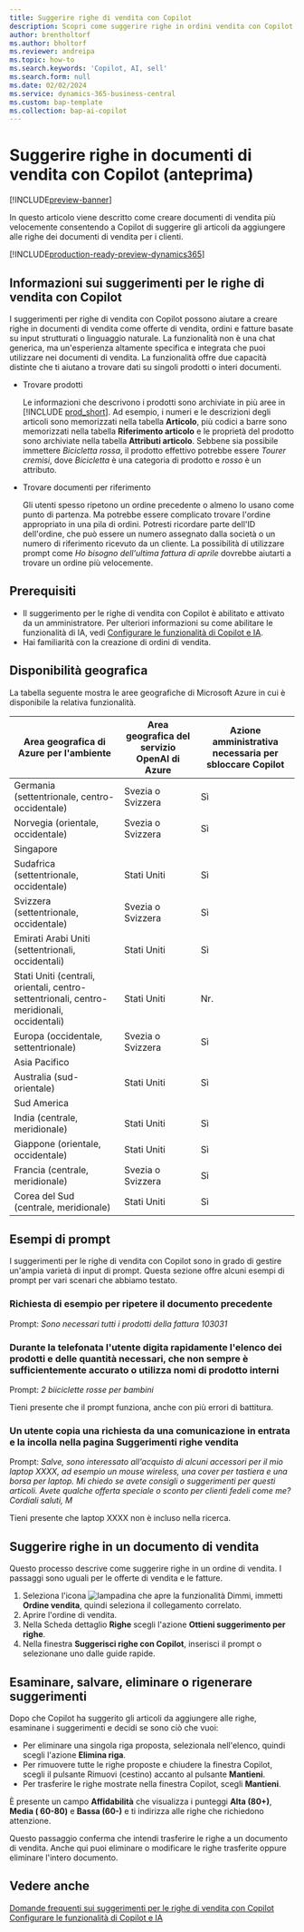 ```yaml
---
title: Suggerire righe di vendita con Copilot
description: Scopri come suggerire righe in ordini vendita con Copilot.
author: brentholtorf
ms.author: bholtorf
ms.reviewer: andreipa
ms.topic: how-to
ms.search.keywords: 'Copilot, AI, sell'
ms.search.form: null
ms.date: 02/02/2024
ms.service: dynamics-365-business-central
ms.custom: bap-template
ms.collection: bap-ai-copilot
---
```


# <a name="suggest-lines-on-sales-documents-with-copilot-preview"></a>Suggerire righe in documenti di vendita con Copilot (anteprima)

[!INCLUDE[preview-banner](includes/preview-banner.md)]

In questo articolo viene descritto come creare documenti di vendita più velocemente consentendo a Copilot di suggerire gli articoli da aggiungere alle righe dei documenti di vendita per i clienti.

[!INCLUDE[production-ready-preview-dynamics365](includes/production-ready-preview-dynamics365.md)]

## <a name="about-sales-line-suggestions-with-copilot"></a>Informazioni sui suggerimenti per le righe di vendita con Copilot

I suggerimenti per righe di vendita con Copilot possono aiutare a creare righe in documenti di vendita come offerte di vendita, ordini e fatture basate su input strutturati o linguaggio naturale. La funzionalità non è una chat generica, ma un'esperienza altamente specifica e integrata che puoi utilizzare nei documenti di vendita. La funzionalità offre due capacità distinte che ti aiutano a trovare dati su singoli prodotti o interi documenti.

* Trovare prodotti

  Le informazioni che descrivono i prodotti sono archiviate in più aree in [!INCLUDE [prod_short](includes/prod_short.md)]. Ad esempio, i numeri e le descrizioni degli articoli sono memorizzati nella tabella **Articolo**, più codici a barre sono memorizzati nella tabella **Riferimento articolo** e le proprietà del prodotto sono archiviate nella tabella **Attributi articolo**. Sebbene sia possibile immettere *Bicicletta rossa*, il prodotto effettivo potrebbe essere *Tourer cremisi*, dove *Bicicletta* è una categoria di prodotto e *rosso* è un attributo.

* Trovare documenti per riferimento

  Gli utenti spesso ripetono un ordine precedente o almeno lo usano come punto di partenza. Ma potrebbe essere complicato trovare l'ordine appropriato in una pila di ordini. Potresti ricordare parte dell'ID dell'ordine, che può essere un numero assegnato dalla società o un numero di riferimento ricevuto da un cliente. La possibilità di utilizzare prompt come *Ho bisogno dell'ultima fattura di aprile* dovrebbe aiutarti a trovare un ordine più velocemente.

## <a name="prerequisites"></a>Prerequisiti

* Il suggerimento per le righe di vendita con Copilot è abilitato e attivato da un amministratore. Per ulteriori informazioni su come abilitare le funzionalità di IA, vedi [Configurare le funzionalità di Copilot e IA](enable-ai.md).
* Hai familiarità con la creazione di ordini di vendita.

## <a name="geographic-availability"></a>Disponibilità geografica

La tabella seguente mostra le aree geografiche di Microsoft Azure in cui è disponibile la relativa funzionalità.

|Area geografica di Azure per l'ambiente  |Area geografica del servizio OpenAI di Azure   |Azione amministrativa necessaria per sbloccare Copilot  |
|---------|---------|---------|
|Germania (settentrionale, centro-occidentale)     | Svezia o Svizzera        |  Sì       |
|Norvegia (orientale, occidentale)     | Svezia o Svizzera        | Sì     |
|Singapore     |         |         |
|Sudafrica (settentrionale, occidentale)     |   Stati Uniti      |   Sì      |
|Svizzera (settentrionale, occidentale)     |  Svezia o Svizzera       |    Sì     |
|Emirati Arabi Uniti (settentrionali, occidentali)     |    Stati Uniti     |   Sì     |
|Stati Uniti (centrali, orientali, centro-settentrionali, centro-meridionali, occidentali)     |   Stati Uniti      |   Nr.      |
|Europa (occidentale, settentrionale)     |   Svezia o Svizzera      |   Sì      |
|Asia Pacifico     |         |         |
|Australia (sud-orientale)     |   Stati Uniti      |    Sì     |
|Sud America     |         |         |
|India (centrale, meridionale)     |    Stati Uniti     |   Sì      |
|Giappone (orientale, occidentale)     |    Stati Uniti     |    Sì     |
|Francia (centrale, meridionale)     |    Svezia o Svizzera     |    Sì     |
|Corea del Sud (centrale, meridionale)     |    Stati Uniti     |    Sì     |

## <a name="examples-of-prompts"></a>Esempi di prompt

I suggerimenti per le righe di vendita con Copilot sono in grado di gestire un'ampia varietà di input di prompt. Questa sezione offre alcuni esempi di prompt per vari scenari che abbiamo testato.

### <a name="sample-inquiry-to-repeat-the-past-document"></a>Richiesta di esempio per ripetere il documento precedente

Prompt: *Sono necessari tutti i prodotti della fattura 103031*

### <a name="during-phone-call-user-quickly-types-list-of-required-products-and-quantities-not-always-accurate-enough-or-using-internal-product-names"></a>Durante la telefonata l'utente digita rapidamente l'elenco dei prodotti e delle quantità necessari, che non sempre è sufficientemente accurato o utilizza nomi di prodotto interni

Prompt: *2 biiciclette rosse per bambini*

Tieni presente che il prompt funziona, anche con più errori di battitura.

### <a name="a-user-copies-an-inquiry-from-an-inbound-communication-and-pastes-it-to-the-sales-lines-suggestions-page"></a>Un utente copia una richiesta da una comunicazione in entrata e la incolla nella pagina Suggerimenti righe vendita

Prompt: *Salve, sono interessato all'acquisto di alcuni accessori per il mio laptop XXXX, ad esempio un mouse wireless, una cover per tastiera e una borsa per laptop. Mi chiedo se avete consigli o suggerimenti per questi articoli. Avete qualche offerta speciale o sconto per clienti fedeli come me? Cordiali saluti, M*

Tieni presente che laptop XXXX non è incluso nella ricerca.

## <a name="suggest-lines-on-a-sales-document"></a>Suggerire righe in un documento di vendita

Questo processo descrive come suggerire righe in un ordine di vendita. I passaggi sono uguali per le offerte di vendita e le fatture.

1. Seleziona l'icona ![lampadina che apre la funzionalità Dimmi](media/ui-search/search_small.png "Informazioni sull'operazione che si desidera eseguire"), immetti **Ordine vendita**, quindi seleziona il collegamento correlato.
1. Aprire l'ordine di vendita.
1. Nella Scheda dettaglio **Righe** scegli l'azione **Ottieni suggerimento per righe**.
1. Nella finestra **Suggerisci righe con Copilot**, inserisci il prompt o selezionane uno dalle guide rapide.

## <a name="review-save-discard-or-regenerate-suggestions"></a>Esaminare, salvare, eliminare o rigenerare suggerimenti

Dopo che Copilot ha suggerito gli articoli da aggiungere alle righe, esaminane i suggerimenti e decidi se sono ciò che vuoi:

* Per eliminare una singola riga proposta, selezionala nell'elenco, quindi scegli l'azione **Elimina riga**.
* Per rimuovere tutte le righe proposte e chiudere la finestra Copilot, scegli il pulsante Rimuovi (cestino) accanto al pulsante **Mantieni**.
* Per trasferire le righe mostrate nella finestra Copilot, scegli **Mantieni**. 

È presente un campo **Affidabilità** che visualizza i punteggi **Alta (80+)**, **Media ( 60-80)** e **Bassa (60-)** e ti indirizza alle righe che richiedono attenzione.

Questo passaggio conferma che intendi trasferire le righe a un documento di vendita. Anche qui puoi eliminare o modificare le righe trasferite oppure eliminare l'intero documento.

## <a name="see-also"></a>Vedere anche

[Domande frequenti sui suggerimenti per le righe di vendita con Copilot](faq-sales-suggest-sales-lines-with-copilot.md)
[Configurare le funzionalità di Copilot e IA](enable-ai.md)
